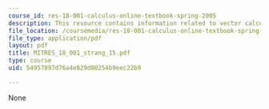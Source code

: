 ```yaml
---
course_id: res-18-001-calculus-online-textbook-spring-2005
description: This resource contains information related to vector calculus.
file_location: /coursemedia/res-18-001-calculus-online-textbook-spring-2005/54957897d76a4e829d80254b9eec22b9_MITRES_18_001_strang_15.pdf
file_type: application/pdf
layout: pdf
title: MITRES_18_001_strang_15.pdf
type: course
uid: 54957897d76a4e829d80254b9eec22b9

---
```

None